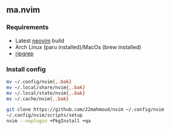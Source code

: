## ma.nvim

### Requirements

- Latest [neovim](https://github.com/neovim/neovim) build
- Arch Linux (paru installed)/MacOs (brew installed)
- [ripgrep](https://github.com/BurntSushi/ripgrep#installation)

### Install config

```sh
mv ~/.config/nvim{,.bak}
mv ~/.local/share/nvim{,.bak}
mv ~/.local/state/nvim{,.bak}
mv ~/.cache/nvim{,.bak}

git clone https://github.com/22mahmoud/nvim ~/.config/nvim
~/.config/nvim/scripts/setup
nvim --noplugin +PkgInstall +qa
```
